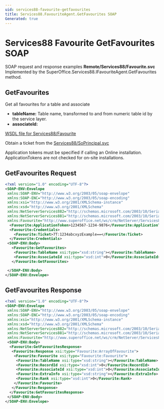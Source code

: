 ```yaml
---
uid: services88-favourite-getfavourites
title: Services88.FavouriteAgent.GetFavourites SOAP
Generated: true
---
```


# Services88 Favourite GetFavourites SOAP

SOAP request and response examples **Remote/Services88/Favourite.svc**
Implemented by the <see cref="M:SuperOffice.Services88.IFavouriteAgent.GetFavourites">SuperOffice.Services88.IFavouriteAgent.GetFavourites</see> method.

## GetFavourites

Get all favourites for a table and associate

* **tableName:** Table name, transformed to and from numeric table id by the service layer.
* **associateId:** 



[WSDL file for Services88/Favourite](../Services88-Favourite.md)

Obtain a ticket from the [Services88/SoPrincipal.svc](../SoPrincipal/index.md)

Application tokens must be specified if calling an Online installation. ApplicationTokens are not checked for on-site installations.

## GetFavourites Request

```xml
<?xml version="1.0" encoding="UTF-8"?>
<SOAP-ENV:Envelope
 xmlns:SOAP-ENV="http://www.w3.org/2003/05/soap-envelope"
 xmlns:SOAP-ENC="http://www.w3.org/2003/05/soap-encoding"
 xmlns:xsi="http://www.w3.org/2001/XMLSchema-instance"
 xmlns:xsd="http://www.w3.org/2001/XMLSchema"
 xmlns:NetServerServices882="http://schemas.microsoft.com/2003/10/Serialization/Arrays"
 xmlns:NetServerServices881="http://schemas.microsoft.com/2003/10/Serialization/"
 xmlns:Favourite="http://www.superoffice.net/ws/crm/NetServer/Services88">
  <Favourite:ApplicationToken>1234567-1234-9876</Favourite:ApplicationToken>
  <Favourite:Credentials>
    <Favourite:Ticket>7T:1234abcxyzExample==</Favourite:Ticket>
  </Favourite:Credentials>
 <SOAP-ENV:Body>
   <Favourite:GetFavourites>
    <Favourite:TableName xsi:type="xsd:string"></Favourite:TableName>
    <Favourite:AssociateId xsi:type="xsd:int">0</Favourite:AssociateId>
   </Favourite:GetFavourites>

 </SOAP-ENV:Body>
</SOAP-ENV:Envelope>

```


## GetFavourites Response

```xml
<?xml version="1.0" encoding="UTF-8"?>
<SOAP-ENV:Envelope
 xmlns:SOAP-ENV="http://www.w3.org/2003/05/soap-envelope"
 xmlns:SOAP-ENC="http://www.w3.org/2003/05/soap-encoding"
 xmlns:xsi="http://www.w3.org/2001/XMLSchema-instance"
 xmlns:xsd="http://www.w3.org/2001/XMLSchema"
 xmlns:NetServerServices882="http://schemas.microsoft.com/2003/10/Serialization/Arrays"
 xmlns:NetServerServices881="http://schemas.microsoft.com/2003/10/Serialization/"
 xmlns:Favourite="http://www.superoffice.net/ws/crm/NetServer/Services88">
 <SOAP-ENV:Body>
  <Favourite:GetFavouritesResponse>
   <Favourite:Response xsi:type="Favourite:ArrayOfFavourite">
    <Favourite:Favourite xsi:type="Favourite:Favourite">
     <Favourite:TableName xsi:type="xsd:string"></Favourite:TableName>
     <Favourite:RecordId xsi:type="xsd:int">0</Favourite:RecordId>
     <Favourite:AssociateId xsi:type="xsd:int">0</Favourite:AssociateId>
     <Favourite:ExtraInfo xsi:type="xsd:string"></Favourite:ExtraInfo>
     <Favourite:Rank xsi:type="xsd:int">0</Favourite:Rank>
    </Favourite:Favourite>
   </Favourite:Response>
  </Favourite:GetFavouritesResponse>
 </SOAP-ENV:Body>
</SOAP-ENV:Envelope>

```

